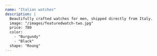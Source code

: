 ```yaml
---
name: "Italian watches"
description: |
  Beautifully crafted watches for men, shipped directly from Italy.
  image: "/images/featuredwatch-two.jpg"
  price: 780
  color:
    - "Burgundy"
    - "Black"
  shape: "Roung"
---
```

